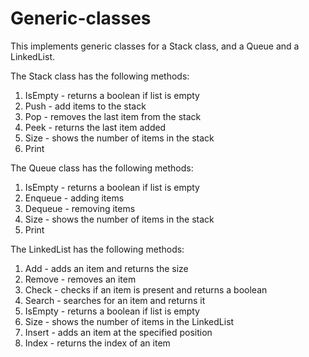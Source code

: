 # Generic-classes
This implements generic classes for a Stack class, and a Queue and  a LinkedList.

The Stack class has the following methods:
1. IsEmpty - returns a boolean if list is empty
2. Push - add items to the stack
3. Pop - removes the last item from the stack
4. Peek - returns the last item added
5. Size - shows the number of items in the stack
6. Print

The Queue class has the following methods:
1. IsEmpty - returns a boolean if list is empty
2. Enqueue - adding items
3. Dequeue - removing items
4. Size - shows the number of items in the stack
5. Print

The LinkedList has the following methods:
1. Add - adds an item and returns the size
2. Remove - removes an item
3. Check - checks if an item is present and returns a boolean
4. Search - searches for an item and returns it
5. IsEmpty - returns a boolean if list is empty
6. Size - shows the number of items in the LinkedList
7. Insert - adds an item at the specified position
8. Index - returns the index of an item
